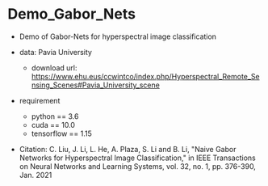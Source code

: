 # Demo_Gabor_Nets
- Demo of Gabor-Nets for hyperspectral image classification

- data: Pavia University
  - download url: https://www.ehu.eus/ccwintco/index.php/Hyperspectral_Remote_Sensing_Scenes#Pavia_University_scene
- requirement
  - python == 3.6
  - cuda == 10.0
  - tensorflow == 1.15

- Citation: 
C. Liu, J. Li, L. He, A. Plaza, S. Li and B. Li, "Naive Gabor Networks for Hyperspectral Image Classification," in IEEE Transactions on Neural Networks and Learning Systems, vol. 32, no. 1, pp. 376-390, Jan. 2021
